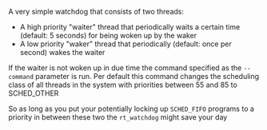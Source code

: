 A very simple watchdog that consists of two threads:

- A high priority "waiter" thread that periodically waits a certain time (default: 5 seconds) for being woken up by the waker
- A low priority "waker" thread that periodically (default: once per second) wakes the waiter

If the waiter is not woken up in due time the command specified as the `--command` parameter is run. Per default this command changes the scheduling class of all threads in the system with priorities between 55 and 85 to SCHED_OTHER

So as long as you put your potentially locking up `SCHED_FIFO` programs to a priority in between these two the `rt_watchdog` might save your day
